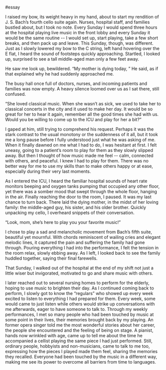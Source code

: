 #essay 

I raised my bow, its weight heavy in my hand, about to start my rendition of J. S. Bach’s fourth cello suite again. Nurses, hospital staff, and families bustled about, but I took no note. Every Sunday I would spend three hours at the hospital playing live music in the front lobby and every Sunday it would be the same routine -- I would set up, start playing, take a few short breaks, and then pack up and leave. This Sunday, though, was different. Just as I slowly lowered my bow to the C string, left hand hovering over the E flat, I heard the sound of footsteps quickly approaching. Startled, I looked up, surprised to see a tall middle-aged man only a few feet away. 

He saw me look up, bewildered. “My mother is dying today, ” He said, as if that explained why he had suddenly approached me.

The busy hall once full of doctors, nurses, and incoming patients and families was now empty. A heavy silence loomed over us as I sat there, still confused.

“She loved classical music. When she wasn’t as sick, we used to take her to classical concerts in the city and it used to make her day. It would be so great for her to hear it again, remember all the good times she had with us. Would you be willing to come up to the ICU and play for her a bit?”

I gaped at him, still trying to comprehend his request. Perhaps it was the stark contrast to the usual monotony or the suddenness of it all, but it took me a long pause before I fully understood just what he was asking of me. When it finally dawned on me what I had to do, I was hesitant at first. I felt uneasy, going to a patient’s room to play for them as they slowly slipped away. But then I thought of how music made me feel -- calm, connected with others, and peaceful. I knew I had to play for them. There was no better way for me to use my skills than to make others happy or at ease, especially during their very last moments.

As I entered the ICU, I heard the familiar hospital sounds of heart rate monitors beeping and oxygen tanks pumping that occupied any other floor, yet there was a somber mood that swept through the whole floor, hanging in the air. Finally reaching the door to the room, I paused. It was my last chance to turn back. There laid the dying mother, in the midst of her loving family: the middle-aged guy, his sister, and his older brother. Quickly unpacking my cello, I overheard snippets of their conversation.

“Look, mom, she’s here to play you your favorite music!” 

I chose to play a sad and melancholic movement from Bach’s fifth suite, beautiful yet mournful. With chords reminiscent of wailing cries and elegant melodic lines, it captured the pain and suffering the family had gone through. Pouring everything I had into the performance, I felt the tension in the room relax, slowly ebbing away. As I left, I looked back to see the family huddled together, saying their final farewells.

That Sunday, I walked out of the hospital at the end of my shift not just a little wiser but invigorated, motivated to go and share music with others.

I later reached out to several nursing homes to perform for the elderly, hoping to use music to brighten their day. As I continued coming back to perform, I slowly got to know the “regulars” who showed up every week excited to listen to everything I had prepared for them. Every week, some would came to just listen while others would strike up conversations with me afterwards, eager to have someone to talk to. Through my weekly performances, I met so many people who had been touched by music at some point in their lives, their memories brought back by my playing. An former opera singer told me the most wonderful stories about her career, the people she encountered and the feeling of being on stage. A pianist, hands now wrinkled with age, came up to tell me about the time he accompanied a cellist playing the same piece I had just performed. Still, ordinary people, hobbyists and non-musicians, came to talk to me too, expressing how the pieces I played made them feel, sharing the memories they recalled. Everyone had been touched by the music in a different way, making me see its power to overcome all barriers from time to languages.